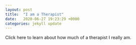 ```yaml
---
layout: post
title:  "I am a Therapist"
date:   2020-06-27 19:23:29 +0000
categories: jekyll update
---
```


Click here to learn about how much of a therapist I really am.


[jekyll-docs]: https://jekyllrb.com/docs/home
[jekyll-gh]:   https://github.com/jekyll/jekyll
[jekyll-talk]: https://talk.jekyllrb.com/
